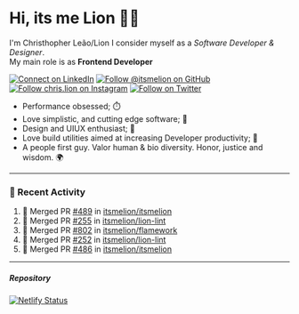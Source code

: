 # Hi, its me Lion 👋🦁

I'm Christhopher Leão/Lion
I consider myself as a _Software Developer & Designer_.<br/>My main role is as <b>Frontend Developer</b>
<br />

[![Connect on LinkedIn](https://img.shields.io/badge/--linkedin?label=LinkedIn&logo=LinkedIn&style=social)](https://www.linkedin.com/in/chrislion)
[![Follow @itsmelion on GitHub](https://img.shields.io/github/followers/itsmelion?label=follow%20%40itsmeLion&style=social)](https://github.com/itsmelion)
[![Follow chris.lion on Instagram](https://img.shields.io/badge/--instagram?label=@chris.lion&logo=Instagram&style=social)](https://instagram.com/chris.lion)
[![Follow on Twitter](https://img.shields.io/badge/--twitter?label=@ChrisLion_me&logo=Twitter&style=social)](https://twitter.com/chrislion_me)

- Performance obsessed; ⏱️
- Love simplistic, and cutting edge software; 📆
- Design and UIUX enthusiast; 🎨
- Love build utilities aimed at increasing Developer productivity; 🧰
- A people first guy. Valor human & bio diversity. Honor, justice and wisdom. 🌍

---
### 📰 Recent Activity

<!--START_SECTION:activity-->
1. 🎉 Merged PR [#489](https://github.com/itsmelion/itsmelion/pull/489) in [itsmelion/itsmelion](https://github.com/itsmelion/itsmelion)
2. 🎉 Merged PR [#255](https://github.com/itsmelion/lion-lint/pull/255) in [itsmelion/lion-lint](https://github.com/itsmelion/lion-lint)
3. 🎉 Merged PR [#802](https://github.com/itsmelion/flamework/pull/802) in [itsmelion/flamework](https://github.com/itsmelion/flamework)
4. 🎉 Merged PR [#252](https://github.com/itsmelion/lion-lint/pull/252) in [itsmelion/lion-lint](https://github.com/itsmelion/lion-lint)
5. 🎉 Merged PR [#486](https://github.com/itsmelion/itsmelion/pull/486) in [itsmelion/itsmelion](https://github.com/itsmelion/itsmelion)
<!--END_SECTION:activity-->

___

##### Repository
[![Netlify Status](https://api.netlify.com/api/v1/badges/9e2e6136-1ab9-42fc-8d4e-188512d5d841/deploy-status)](https://app.netlify.com/sites/lion-portfolio/deploys)
